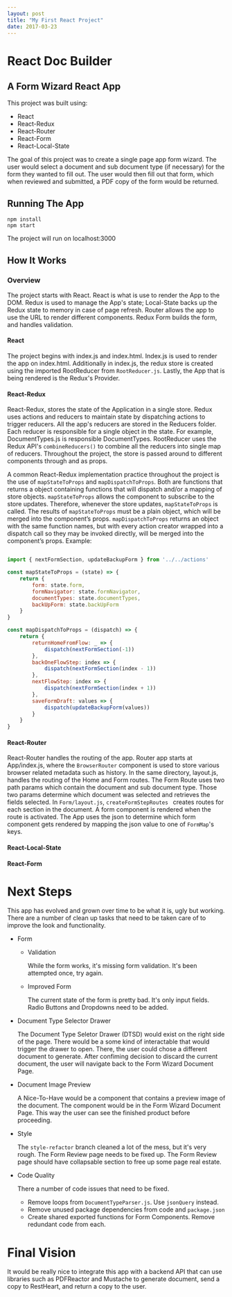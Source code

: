 ```yaml
---
layout: post
title: "My First React Project"
date: 2017-03-23
---
```


React Doc Builder
======
A Form Wizard React App 
------
This project was built using:
* React
* React-Redux
* React-Router
* React-Form
* React-Local-State

The goal of this project was to create a single page app form wizard. The user would select a document and sub document type (if necessary) for the form they wanted to fill out. The user would then fill out that form, which when reviewed and submitted, a PDF copy of the form would be returned.

## Running The App
```
npm install
npm start
```
The project will run on localhost:3000

## How It Works
### Overview
The project starts with React. React is what is use to render the App to the DOM. Redux is used to manage the App's state; Local-State backs up the Redux state to memory in case of page refresh. Router allows the app to use the URL to render different components. Redux Form builds the form, and handles validation.
#### React
The project begins with index.js and index.html. Index.js is used to render the app on index.html. Additionally in index.js, the redux store is created using the imported RootReducer from ```RootReducer.js```. Lastly, the App that is being rendered is the Redux's Provider.
#### React-Redux
React-Redux, stores the state of the Application in a single store. Redux uses actions and reducers to maintain state by dispatching actions to trigger reducers. All the app's reducers are stored in the Reducers folder. Each reducer is responsible for a single object in the state. For example, DocumentTypes.js is responsible DocumentTypes.
RootReducer uses the Redux API's ```combineReducers()``` to combine all the reducers into single map of reducers. Throughout the project, the store is passed around to different components through and as props. 

A common React-Redux implementation practice throughout the project is the use of ```mapStateToProps``` and ```mapDispatchToProps```. Both are functions that returns a object containing functions that will dispatch and/or a mapping of store objects. ```mapStateToProps``` allows the component to subscribe to the store updates. Therefore, whenever the store updates, ```mapStateToProps``` is called. The results of ```mapStateToProps``` must be a plain object, which will be merged into the component’s props. ```mapDispatchToProps``` returns an object with the same function names, but with every action creator wrapped into a dispatch call so they may be invoked directly, will be merged into the component’s props. Example:
```javascript

import { nextFormSection, updateBackupForm } from '../../actions'

const mapStateToProps = (state) => {
    return {
        form: state.form,
        formNavigator: state.formNavigator,
        documentTypes: state.documentTypes,
        backUpForm: state.backUpForm
    }
}

const mapDispatchToProps = (dispatch) => {
    return {
        returnHomeFromFlow: _ => {
            dispatch(nextFormSection(-1))
        },
        backOneFlowStep: index => {
            dispatch(nextFormSection(index - 1))
        },
        nextFlowStep: index => {
            dispatch(nextFormSection(index + 1))
        },
        saveFormDraft: values => {
            dispatch(updateBackupForm(values))
        }
    }
}
```
#### React-Router
React-Router handles the routing of the app. Router app starts at App/index.js, where the ```BrowserRouter``` component is used to store various browser related metadata such as history. In the same directory, layout.js, handles the routing of the Home and Form routes. The Form Route uses two path params which contain the document and sub document type. Those two params determine which document was selected and retrieves the fields selected. In ```Form/layout.js```, ```createFormStepRoutes ``` creates routes for each section in the document. A form component is rendered when the route is activated. The App uses the json to determine which form component gets rendered by mapping the json value to one of ```FormMap```'s keys. 

#### React-Local-State

#### React-Form

Next Steps
=======
This app has evolved and grown over time to be what it is, ugly but working. There are a number of clean up tasks that need to be taken care of to improve the look and functionality. 
* Form
  * Validation
    
    While the form works, it's missing form validation. It's been attempted once, try again.
  * Improved Form
   
    The current state of the form is pretty bad. It's only input fields. Radio Buttons and Dropdowns need to be added. 
* Document Type Selector Drawer
  
  The Document Type Seletor Drawer (DTSD) would exist on the right side of the page. There would be a some kind of interactable that would trigger the drawer to open. There, the user could chose a different document to generate. After confiming decision to discard the current document, the user will navigate back to the Form Wizard Document Page.
  
* Document Image Preview

  A Nice-To-Have would be a component that contains a preview image of the document. The component would be in the Form Wizard Document Page. This way the user can see the finished product before proceeding.

* Style
  
  The ```style-refactor``` branch cleaned a lot of the mess, but it's very rough. The Form Review page needs to be fixed up. The Form Review page should have collapsable section to free up some page real estate.

* Code Quality

  There a number of code issues that need to be fixed.
  * Remove loops from ```DocumentTypeParser.js```. Use ```jsonQuery``` instead.
  * Remove unused package dependencies from code and ```package.json```
  * Create shared exported functions for Form Components. Remove redundant code from each.

Final Vision
=======
It would be really nice to integrate this app with a backend API that can use libraries such as PDFReactor and Mustache to generate document, send a copy to RestHeart, and return a copy to the user.
